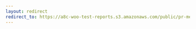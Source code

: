 ```yaml
---
layout: redirect
redirect_to: https://a8c-woo-test-reports.s3.amazonaws.com/public/pr-merge/40330/api/index.html
---
```

